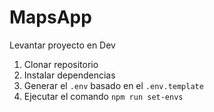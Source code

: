 # MapsApp

Levantar proyecto en Dev

1. Clonar repositorio
2. Instalar dependencias
3. Generar el `.env` basado en el `.env.template`
4. Ejecutar el comando `npm run set-envs`